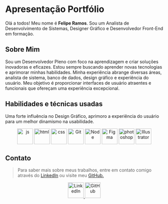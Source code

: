 # Apresentação Portfólio
Olá a todos! Meu nome é **Felipe Ramos**. Sou um Analista de Desenvolvimento de Sistemas, Designer Gráfico e Desenvolvedor Front-End em formação.

## Sobre Mim
Sou um Desenvolvedor Pleno com foco na aprendizagem e criar soluções inovadoras e eficazes. Estou sempre buscando aprender novas tecnologias e aprimorar minhas habilidades. Minha experiência abrange diversas áreas, analista de sistema, banco de dados, design gráfico e experiência do usuário. Meu objetivo é proporcionar interfaces de usuário atraentes e funcionais que ofereçam uma experiência excepcional.

## Habilidades e técnicas usadas
Uma forte influência no Design Gráfico, aprimoro a experiência do usuário para um melhor dinamismo na usabilidade. 
<div align="center">
    <a href="https://felipe0424.github.io/PortfolioDev/HTML/index.html"><img src="https://github.com/user-attachments/assets/3804386a-094d-42de-8a5d-f4dfb033ffba" alt="js" width="50"></a>
    <a href="https://felipe0424.github.io/PortfolioDev/HTML/index.html"><img src="https://github.com/user-attachments/assets/b0cd55d7-f6f0-4cf9-a90d-db45c1832215" alt="html" width="50"></a>
    <a href="https://felipe0424.github.io/PortfolioDev/HTML/index.html"><img src="https://github.com/user-attachments/assets/6bcb928a-c5f9-4030-9258-3cacee37f553" alt="css" width="50"></a>
    <a href="https://felipe0424.github.io/PortfolioDev/HTML/index.html"><img src="https://github.com/user-attachments/assets/d3813ef4-1409-40c9-9bfb-6e988f79b2c8" alt="Git" width="50"></a>
    <a href="https://felipe0424.github.io/PortfolioDev/HTML/index.html"><img src="https://github.com/user-attachments/assets/b03adba8-e155-4555-8737-2afaf449620d" alt="Node" width="50"></a>
    <a href="https://felipe0424.github.io/PortfolioDev/HTML/index.html"><img src="https://github.com/user-attachments/assets/152b6027-0e65-45ba-bdcf-c904709fa510" alt="Figma" width="50"></a>
    <a href="https://felipe0424.github.io/PortfolioDev/HTML/index.html"><img src="https://github.com/user-attachments/assets/983173f4-f907-4560-b777-7c391d62b62d" alt="photoshop" width="50"></a>
    <a href="https://felipe0424.github.io/PortfolioDev/HTML/index.html"><img src="https://github.com/user-attachments/assets/82f5702e-0d5e-4f98-8fdd-a8cdb9c8bcb7" alt="Illustrator" width="50"></a>
</div>

## Contato
> Para saber mais sobre meus trabalhos, entre em contato comigo através do <a href="https://www.linkedin.com/in/jfeliperamos/">LinkedIn</a> ou visite meu <a href="https://felipe0424.github.io/PortfolioDev/HTML/index.html">GitHub.</a>

<div align="center">
    <a href="https://www.linkedin.com/in/jfeliperamos/">
        <img src="https://github.com/user-attachments/assets/0350e54a-100e-4273-aa51-81aa9fce3d79" alt="LinkedIn" width="50">
    </a>
    <a href="https://felipe0424.github.io/PortfolioDev/HTML/index.html">
        <img src="https://github.com/user-attachments/assets/3fda6271-fd40-4485-bb7c-60b927b9feae" alt="GitHub" width="50">
    </a>
</div>